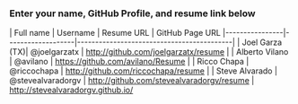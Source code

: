 ### Enter your name, GitHub Profile, and resume link below

| Full name      | Username          | Resume URL                                | GitHub Page URL
|----------------|-------------------|-------------------------------------------|
| Joel Garza (TX)| @joelgarzatx      | http://github.com/joelgarzatx/resume      |
| Alberto Vilano | @avilano          | https://github.com/avilano/Resume         |
| Ricco Chapa    | @riccochapa       | http://github.com/riccochapa/resume       |
| Steve Alvarado | @stevealvaradorgv | http://github.com/stevealvaradorgv/resume | http://stevealvaradorgv.github.io/
